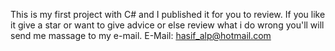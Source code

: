 This is my first project with C# and I published it for you to review. If you like it give a star or want to give advice or else review what i do wrong you'll will send me massage to my e-mail.
E-Mail: hasif_alp@hotmail.com
